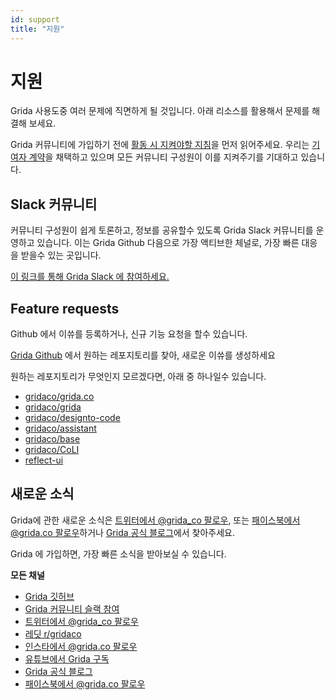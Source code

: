 ```yaml
---
id: support
title: "지원"
---
```


# 지원

Grida 사용도중 여러 문제에 직면하게 될 것입니다. 아래 리소스를 활용해서 문제를 해결해 보세요.

Grida 커뮤니티에 가입하기 전에 [활동 시 지켜야할 지침][grida-codeofconduct]을 먼저 읽어주세요. 우리는 [기여자 계약][contributor-covenant]을 채택하고 있으며 모든 커뮤니티 구성원이 이를 지켜주기를 기대하고 있습니다.

## Slack 커뮤니티

커뮤니티 구성원이 쉽게 토론하고, 정보를 공유할수 있도록 Grida Slack 커뮤니티를 운영하고 있습니다. 이는 Grida Github 다음으로 가장 액티브한 체널로, 가장 빠른 대응을 받을수 있는 곳입니다.

[이 링크를 통해 Grida Slack 에 참여하세요.][grida-join-slack]

## Feature requests

Github 에서 이쓔를 등록하거나, 신규 기능 요청을 할수 있습니다.

[Grida Github][grida-github] 에서 원하는 레포지토리를 찾아, 새로운 이쓔를 생성하세요

원하는 레포지토리가 무엇인지 모르겠다면, 아래 중 하나일수 있습니다.

- [gridaco/grida.co](https://github.com/gridaco/grida.co)
- [gridaco/grida](https://github.com/gridaco/grida)
- [gridaco/designto-code](https://github.com/gridaco/designto-code)
- [gridaco/assistant](https://github.com/gridaco/assistant)
- [gridaco/base](https://github.com/gridaco/base)
- [gridaco/CoLI](https://github.com/gridaco/coli)
- [reflect-ui](https://github.com/reflect-ui)

## 새로운 소식

Grida에 관한 새로운 소식은 [트위터에서 @grida_co 팔로우][grida-twitter], 또는 [패이스북에서 @grida.co 팔로우][grida-facebook]하거나 [Grida 공식 블로그][grida-blog]에서 찾아주세요.

Grida 에 가입하면, 가장 빠른 소식을 받아보실 수 있습니다.

**모든 채널**

- [Grida 깃허브][grida-github]
- [Grida 커뮤니티 슬랙 참여][grida-join-slack]
- [트위터에서 @grida_co 팔로우][grida-twitter]
- [레딧 r/gridaco][grida-reddit]
- [인스타에서 @grida.co 팔로우][grida-instagram]
- [유튜브에서 Grida 구독][grida-youtube]
- [Grida 공식 블로그][grida-blog]
- [패이스북에서 @grida.co 팔로우][grida-facebook]

<!-- --------------- -->

[grida-youtube]: https://www.youtube.com/channel/UCgJO5apXl_pXRfTxNrkbEBw
[grida-github]: https://github.com/gridaco
[grida-join-slack]: https://grida.co/join-slack
[grida-blog]: https://blog.grida.co
[grida-reddit]: https://www.reddit.com/r/gridaco/
[grida-twitter]: https://twitter.com/grida_co
[grida-facebook]: https://www.facebook.com/grida.co
[grida-instagram]: https://www.instagram.com/grida.co
[contributor-covenant]: https://www.contributor-covenant.org/
[grida-codeofconduct]: https://github.com/gridaco/grida.co/blob/main/CODE_OF_CONDUCT.md
